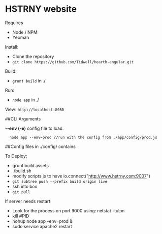 HSTRNY website
==============

Requires
  * Node / NPM
  * Yeoman

Install:
  * Clone the repository
  * ```git clone https://github.com/Tidwell/hearth-angular.git```

Build:
  * ```grunt build``` in ./

Run:
  * ```node app``` in ./

View:
	```http://localhost:8080```

##CLI Arguments

**--env (-e)**
  config file to load.
  ```
    node app --env=prod //run with the config from ./app/config/prod.js
  ```

##Config files in ./config/ contains

To Deploy:
  * grunt build assets
  * ./build.sh
  * modify scripts.js to have io.connect("http://www.hstrny.com:9007")
  * ```git subtree push --prefix build origin live```
  * ssh into box
  * ```git pull```

If server needs restart:
  * Look for the process on port 9000 using: netstat -tulpn
  * kill #PID
  * nohup node app -env=prod &
  * sudo service apache2 restart